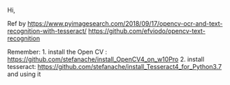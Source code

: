 Hi,

Ref by  https://www.pyimagesearch.com/2018/09/17/opencv-ocr-and-text-recognition-with-tesseract/
        https://github.com/efviodo/opencv-text-recognition
        
Remember: 1. install the Open CV :   https://github.com/stefanache/install_OpenCV4_on_w10Pro
          2. install tesseract:      https://github.com/stefanache/install_Tesseract4_for_Python3.7
             and using it            
        
